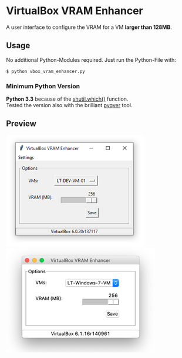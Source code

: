 # VirtualBox VRAM Enhancer
A user interface to configure the VRAM for a VM **larger than 128MB**.

## Usage
No additional Python-Modules required. Just run the Python-File with:

```
$ python vbox_vram_enhancer.py
```

### Minimum Python Version

**Python 3.3** because of the [shutil.which()](https://docs.python.org/3.9/library/shutil.html) function.<br/>
Tested the version also with the brilliant [pyqver](https://github.com/ghewgill/pyqver) tool.

## Preview
![](https://github.com/laurence-trippen/VirtualBox-VRAM-Enhancer/blob/master/Preview/vboxvramenhancer_preview_windows.png?raw=true)
![](https://github.com/laurence-trippen/VirtualBox-VRAM-Enhancer/blob/master/Preview/vboxvramenhancer_preview_macos.png?raw=true)
